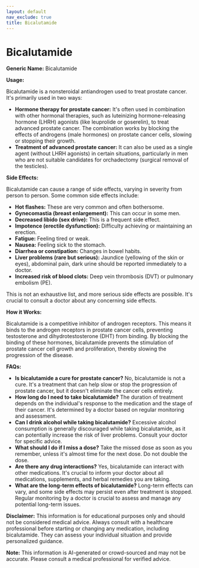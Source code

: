 ```yaml
---
layout: default
nav_exclude: true
title: Bicalutamide
---
```


# Bicalutamide

**Generic Name:** Bicalutamide

**Usage:**

Bicalutamide is a nonsteroidal antiandrogen used to treat prostate cancer.  It's primarily used in two ways:

* **Hormone therapy for prostate cancer:**  It's often used in combination with other hormonal therapies, such as luteinizing hormone-releasing hormone (LHRH) agonists (like leuprolide or goserelin), to treat advanced prostate cancer.  The combination works by blocking the effects of androgens (male hormones) on prostate cancer cells, slowing or stopping their growth.
* **Treatment of advanced prostate cancer:** It can also be used as a single agent (without LHRH agonists) in certain situations, particularly in men who are not suitable candidates for orchadectomy (surgical removal of the testicles).


**Side Effects:**

Bicalutamide can cause a range of side effects, varying in severity from person to person.  Some common side effects include:

* **Hot flashes:** These are very common and often bothersome.
* **Gynecomastia (breast enlargement):** This can occur in some men.
* **Decreased libido (sex drive):** This is a frequent side effect.
* **Impotence (erectile dysfunction):** Difficulty achieving or maintaining an erection.
* **Fatigue:** Feeling tired or weak.
* **Nausea:** Feeling sick to the stomach.
* **Diarrhea or constipation:** Changes in bowel habits.
* **Liver problems (rare but serious):**  Jaundice (yellowing of the skin or eyes), abdominal pain, dark urine should be reported immediately to a doctor.
* **Increased risk of blood clots:**  Deep vein thrombosis (DVT) or pulmonary embolism (PE).

This is not an exhaustive list, and more serious side effects are possible.  It's crucial to consult a doctor about any concerning side effects.


**How it Works:**

Bicalutamide is a competitive inhibitor of androgen receptors.  This means it binds to the androgen receptors in prostate cancer cells, preventing testosterone and dihydrotestosterone (DHT) from binding.  By blocking the binding of these hormones, bicalutamide prevents the stimulation of prostate cancer cell growth and proliferation, thereby slowing the progression of the disease.


**FAQs:**

* **Is bicalutamide a cure for prostate cancer?** No, bicalutamide is not a cure. It's a treatment that can help slow or stop the progression of prostate cancer, but it doesn't eliminate the cancer cells entirely.
* **How long do I need to take bicalutamide?** The duration of treatment depends on the individual's response to the medication and the stage of their cancer.  It's determined by a doctor based on regular monitoring and assessment.
* **Can I drink alcohol while taking bicalutamide?**  Excessive alcohol consumption is generally discouraged while taking bicalutamide, as it can potentially increase the risk of liver problems.  Consult your doctor for specific advice.
* **What should I do if I miss a dose?** Take the missed dose as soon as you remember, unless it's almost time for the next dose.  Do not double the dose.
* **Are there any drug interactions?**  Yes, bicalutamide can interact with other medications.  It's crucial to inform your doctor about all medications, supplements, and herbal remedies you are taking.
* **What are the long-term effects of bicalutamide?** Long-term effects can vary, and some side effects may persist even after treatment is stopped. Regular monitoring by a doctor is crucial to assess and manage any potential long-term issues.


**Disclaimer:** This information is for educational purposes only and should not be considered medical advice.  Always consult with a healthcare professional before starting or changing any medication, including bicalutamide.  They can assess your individual situation and provide personalized guidance.


**Note:** This information is AI-generated or crowd-sourced and may not be accurate. Please consult a medical professional for verified advice.